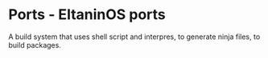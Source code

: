 # Ports - EltaninOS ports

A build system that uses shell script and interpres, to generate ninja
files, to build packages.
